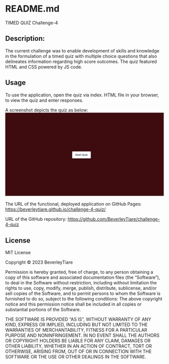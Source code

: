 # README.md

TIMED QUIZ 
Challenge-4

## Description: 

The current challenge was to enable development of skills and knowledge in the formulation of a timed quiz with multiple choice questions that also delineates information regarding high score outcomes. The quiz featured HTML and CSS powered by JS code.

## Usage

To use the application, open the quiz via index. HTML file in your browser,  to view the quiz and enter responses.

A screenshot depicts the quiz as below: 
![screenshot of application](/images/timedquiz.png "application main page")

The URL of the functional, deployed application on GitHub Pages: 
https://beverleytiare.github.io/challenge-4-quiz/

 URL of the GitHub repository: 
https://github.com/BeverleyTiare/challenge-4-quiz

## License

MIT License

Copyright © 2023 BeverleyTiare

Permission is hereby granted, free of charge, to any person obtaining a copy of this software and associated documentation files (the “Software”), to deal in the Software without restriction, including without limitation the rights to use, copy, modify, merge, publish, distribute, sublicense, and/or sell copies of the Software, and to permit persons to whom the Software is furnished to do so, subject to the following conditions: The above copyright notice and this permission notice shall be included in all copies or substantial portions of the Software.

THE SOFTWARE IS PROVIDED “AS IS”, WITHOUT WARRANTY OF ANY KIND, EXPRESS OR IMPLIED, INCLUDING BUT NOT LIMITED TO THE WARRANTIES OF MERCHANTABILITY, FITNESS FOR A PARTICULAR PURPOSE AND NONINFRINGEMENT. IN NO EVENT SHALL THE AUTHORS OR COPYRIGHT HOLDERS BE LIABLE FOR ANY CLAIM, DAMAGES OR OTHER LIABILITY, WHETHER IN AN ACTION OF CONTRACT, TORT OR OTHERWISE, ARISING FROM, OUT OF OR IN CONNECTION WITH THE SOFTWARE OR THE USE OR OTHER DEALINGS IN THE SOFTWARE.




